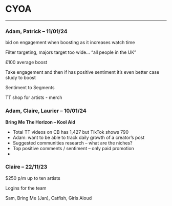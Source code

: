 # CYOA

---

### Adam, Patrick – 11/01/24

bid on engagement when boosting as it increases watch time

Filter targeting, majors target too wide… “all people in the UK”

£100 average boost

Take engagement and then if has positive sentiment it’s even better case study to boost

Sentiment to Segments

TT shop for artists - merch 

### Adam, Claire, Laurier – 10/01/24

**Bring Me The Horizon – Kool Aid**

- Total TT videos on CB has 1,427 but TikTok shows 790
- Adam: want to be able to track daily growth of a creator’s post
- Suggested communities research – what are the niches?
- Top positive comments / sentiment – only paid promotion
- 

### Claire – 22/11/23

$250 p/m up to ten artists 

Logins for the team

Sam, Bring Me (Jan), Catfish, Girls Aloud